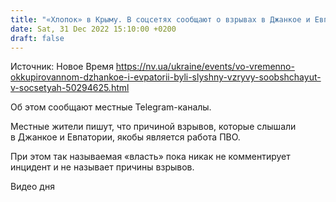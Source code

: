 ```yaml
---
title: "«Хлопок» в Крыму. В соцсетях сообщают о взрывах в Джанкое и Евпатории"
date: Sat, 31 Dec 2022 15:10:00 +0200
draft: false
---
```

Источник: Новое Время https://nv.ua/ukraine/events/vo-vremenno-okkupirovannom-dzhankoe-i-evpatorii-byli-slyshny-vzryvy-soobshchayut-v-socsetyah-50294625.html


Об этом сообщают местные Telegram-каналы.

Местные жители пишут, что причиной взрывов, которые слышали в Джанкое и Евпатории, якобы является работа ПВО.

При этом так называемая «власть» пока никак не комментирует инцидент и не называет причины взрывов.

 Видео дня   
